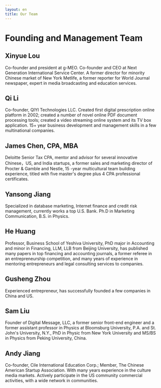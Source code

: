 ```yaml
---
layout: en
title: Our Team 
---
```

# Founding and Management Team

## Xinyue Lou
Co-founder and president at g-MEO. Co-founder and CEO at Next Generation International Service Center. A former director for minority Chinese market of New York Metlife, a former reporter for World Journal newspaper, expert in media broadcasting and education services.

## Qi Li
Co-founder, QIYI Technologies LLC. Created first digital prescription online platform in 2002; created a number of novel online PDF document processing tools; created a video streaming online system and its TV box application. 15+ year business development and management skills in a few multinational companies.

## James Chen, CPA, MBA
Deloitte Senior Tax CPA, mentor and advisor for several innovative Chinese，US, and India startups, a former sales and marketing director of Procter & Gamble and Nestle, 15 -year multicultural team building experience, titled with five master's degree plus 4 CPA professional certificates.

## Yansong Jiang
Specialized in database marketing, Internet finance and credit risk management, currently works a top U.S. Bank. Ph.D in Marketing Communication, B.S. in Physics. 

## He Huang
Professor, Business School of Yeshiva University, PhD major in Accounting and minor in Financing, LLM, LLB from Beijing University, has published many papers in top financing and accounting journals, a former referee in an entrepreneurship competition, and many years of experience in mentoring entrepreneurs and legal consulting services to companies.

## Gusheng Zhou
Experienced entrepreneur, has successfully founded a few companies in China and US.

## Sam Liu
Founder of Digital Message, LLC, a former senior front-end engineer and a former assistant professor in Physics at Bloomsburg University, P.A. and St. John's University, N.Y., PhD in Physic from New York University and MS/BS in Physics from Peking University, China.

## Andy Jiang

Co-founder, Cile International Education Corp.;  Member, The Chinese American Startup Association. With many years experience in the culture media markets.   Actively participate in the US community commercial activities, with a wide network in communities.
